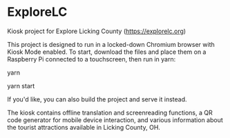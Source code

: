 # ExploreLC
Kiosk project for Explore Licking County (https://explorelc.org)

This project is designed to run in a locked-down Chromium browser with Kiosk Mode enabled. To start, download the files and place them
on a Raspberry Pi connected to a touchscreen, then run in yarn:

yarn 

yarn start 

If you'd like, you can also build the project and serve it instead.


The kiosk contains offline translation and screenreading functions, a QR code generator for mobile device interaction, and various information
about the tourist attractions available in Licking County, OH.

